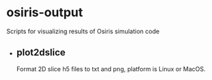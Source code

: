 # osiris-output
Scripts for visualizing results of Osiris simulation code

- ## plot2dslice
     Format 2D slice h5 files to txt and png, platform is Linux or MacOS.

